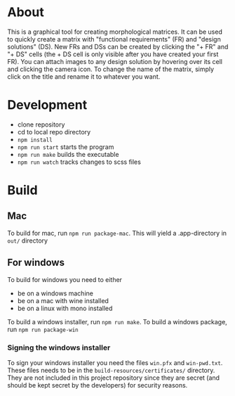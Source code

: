 # About
This is a graphical tool for creating morphological matrices. It can be used to quickly create a matrix with "functional requirements" (FR) and "design solutions" (DS). New FRs and DSs can be created by clicking the "+ FR" and "+ DS" cells (the + DS cell is only visible after you have created your first FR).  You can attach images to any design solution by hovering over its cell and clicking the camera icon. To change the name of the matrix, simply click on the title and rename it to whatever you want.

# Development
- clone repository
- cd to local repo directory
- `npm install`
- `npm run start` starts the program
- `npm run make` builds the executable
- `npm run watch` tracks changes to scss files

# Build

## Mac
To build for mac, run `npm run package-mac`. This will yield a .app-directory in `out/` directory

## For windows
To build for windows you need to either
- be on a windows machine
- be on a mac with wine installed
- be on a linux with mono installed

To build a windows installer, run `npm run make`.
To build a windows package, run `npm run package-win`

### Signing the windows installer
To sign your windows installer you need the files `win.pfx` and `win-pwd.txt`. These files needs to be in the `build-resources/certificates/` directory. They are not included in this project repository since they are secret (and should be kept secret by the developers) for security reasons.
